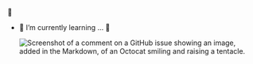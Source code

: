  :new_moon_with_face:
- 🌱 I’m currently learning ... :t-rex:
  
    ![Screenshot of a comment on a GitHub issue showing an image, added in the Markdown, of an Octocat smiling and raising a tentacle.](https://i.pinimg.com/originals/6c/72/a7/6c72a7ab88e7b5b5d2f203500fced3c9.gif)
 


<!---
Ichkko/Ichkko is a ✨ special ✨ repository because its `README.md` (this file) appears on your GitHub profile.
You can click the Preview link to take a look at your changes.
--->
